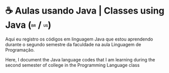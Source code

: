 <h1>☕ Aulas usando Java | Classes using Java (<sup><sub><b><span style="font-size: 10px; font-family: Arial, sans-serif;">BR</span></b></sub></sup> / <sup><sub><b><span style="font-size: 10px; font-family: Arial, sans-serif;">US</span></b></sub></sup>)</h1>

  <p>Aqui eu registro os códigos em linguagem Java que estou aprendendo durante o segundo semestre da faculdade na aula Linguagem de Programação.</p>
  <p>Here, I document the Java language codes that I am learning during the second semester of college in the Programming Language class</p>
